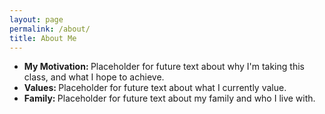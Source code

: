 ```yaml
---
layout: page
permalink: /about/
title: About Me
---
```

<html lang="en">
<div class="content">
    <ul>
        <li><strong>My Motivation: </strong>Placeholder for future text about why I'm taking this class, and what I hope to achieve.
        <li><strong>Values: </strong>Placeholder for future text about what I currently value.
        <li><strong>Family: </strong>Placeholder for future text about my family and who I live with.
    </ul>